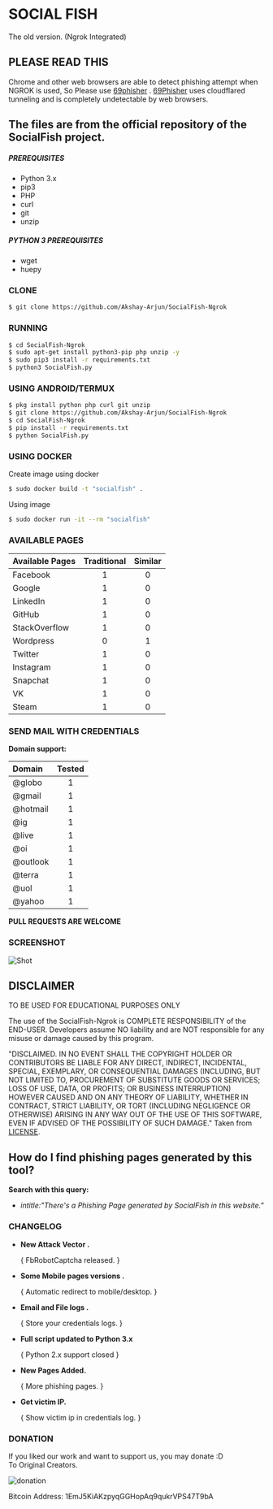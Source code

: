 # SOCIAL FISH
The old version. (Ngrok Integrated)
</br>

## PLEASE READ THIS
Chrome and other web browsers are able to detect phishing attempt when NGROK is used, So Please use [69phisher](https://github.com/Akshay-Arjun/69phisher) . [69Phisher](https://github.com/Akshay-Arjun/69phisher) uses cloudflared tunneling and is completely undetectable by web browsers.
</br>


## The files are from the official repository of the SocialFish project.


##### PREREQUISITES

- Python 3.x 
- pip3
- PHP
- curl
- git
- unzip

##### PYTHON 3 PREREQUISITES
- wget
- huepy

### CLONE

```sh
$ git clone https://github.com/Akshay-Arjun/SocialFish-Ngrok
```

### RUNNING

```sh
$ cd SocialFish-Ngrok
$ sudo apt-get install python3-pip php unzip -y
$ sudo pip3 install -r requirements.txt
$ python3 SocialFish.py
```

### USING ANDROID/TERMUX

```sh
$ pkg install python php curl git unzip
$ git clone https://github.com/Akshay-Arjun/SocialFish-Ngrok
$ cd SocialFish-Ngrok
$ pip install -r requirements.txt
$ python SocialFish.py
```

### USING DOCKER

Create image using docker
```sh
$ sudo docker build -t "socialfish" .
```

Using image
```sh
$ sudo docker run -it --rm "socialfish"
```



### AVAILABLE PAGES

|Available Pages|Traditional|Similar|
|:---|:---:|:---:|
|Facebook|1|0|
|Google|1|0|
|LinkedIn|1|0|
|GitHub|1|0|
|StackOverflow|1|0||
|Wordpress|0|1|
|Twitter|1|0|
|Instagram|1|0|
|Snapchat|1|0|
|VK|1|0|
|Steam|1|0|

### SEND MAIL WITH CREDENTIALS
**Domain support:**

|Domain|Tested|
|:---|:---:|
|@globo|1|
|@gmail|1|
|@hotmail|1|
|@ig|1|
|@live|1|
|@oi|1|
|@outlook|1|
|@terra|1|
|@uol|1|
|@yahoo|1|


**PULL REQUESTS ARE WELCOME**

### SCREENSHOT
![Shot](https://raw.githubusercontent.com/Akshay-Arjun/SocialFish-Ngrok/main/Images/sc.png)

## DISCLAIMER

TO BE USED FOR EDUCATIONAL PURPOSES ONLY

The use of the SocialFish-Ngrok is COMPLETE RESPONSIBILITY of the END-USER. Developers assume NO liability and are NOT responsible for any misuse or damage caused by this program.

"DISCLAIMED. IN NO EVENT SHALL THE COPYRIGHT HOLDER OR CONTRIBUTORS BE LIABLE
FOR ANY DIRECT, INDIRECT, INCIDENTAL, SPECIAL, EXEMPLARY, OR CONSEQUENTIAL
DAMAGES (INCLUDING, BUT NOT LIMITED TO, PROCUREMENT OF SUBSTITUTE GOODS OR
SERVICES; LOSS OF USE, DATA, OR PROFITS; OR BUSINESS INTERRUPTION) HOWEVER
CAUSED AND ON ANY THEORY OF LIABILITY, WHETHER IN CONTRACT, STRICT LIABILITY,
OR TORT (INCLUDING NEGLIGENCE OR OTHERWISE) ARISING IN ANY WAY OUT OF THE USE
OF THIS SOFTWARE, EVEN IF ADVISED OF THE POSSIBILITY OF SUCH DAMAGE."
Taken from [LICENSE](LICENSE).

## How do I find phishing pages generated by this tool?
**Search with this query:**
- *intitle:"There's a Phishing Page generated by SocialFish in this website."*

### CHANGELOG

* **New Attack Vector .**
  
  { FbRobotCaptcha released. }
  
* **Some Mobile pages versions .**
  
  { Automatic redirect to mobile/desktop. }
  
* **Email and File logs .**
  
  { Store your credentials logs. }
  
* **Full script updated to Python 3.x**

  { Python 2.x support closed }
  
* **New Pages Added.**
  
  { More phishing pages. }

* **Get victim IP.**

  { Show victim ip in credentials log. }



### DONATION 
If you liked our work and want to support us, you may donate :D
</br> To Original Creators.

![donation](https://raw.githubusercontent.com/Akshay-Arjun/SocialFish-Ngrok/master/Images/donation.png)

Bitcoin Address: 1EmJ5KiAKzpyqGGHopAq9qukrVPS47T9bA


